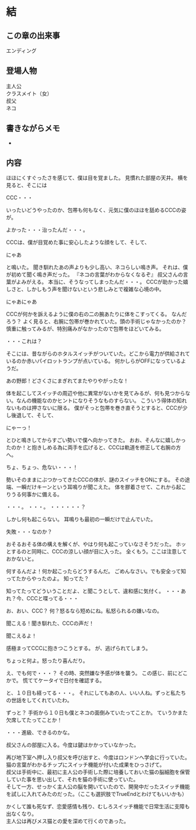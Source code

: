 
# 結

## この章の出来事
エンディング

## 登場人物
主人公<br>
クラスメイト（女）<br>
叔父<br>
ネコ

## 書きながらメモ

+


## 内容

ほほにくすぐったさを感じて、僕は目を覚ました。
見慣れた部屋の天井。
横を見ると、そこには

CCC・・・

いったいどうやったのか、包帯も何もなく、元気に僕のほほを舐めるCCCの姿が。

よかった・・・治ったんだ・・・。

CCCは、僕が目覚めた事に安心したような顔をして、そして、

にゃあ

と鳴いた。
聞き馴れたあの声よりも少し高い、ネコらしい鳴き声。
それは、僕が初めて聞く鳴き声だった。
『ネコの言葉がわからなくなるぞ』
叔父さんの言葉がよみがえる。
本当に、そうなってしまったんだ・・・。
CCCが助かった嬉しさと、しかしもう声を聞けないという悲しみとで複雑な心境の中。

にゃあにゃあ

CCCが何かを訴えるように僕の右の二の腕あたりに体をこすってくる。
なんだろう？
よく見ると、右腕に包帯が巻かれていた。頭の手術じゃなかったのか？
慎重に触ってみるが、特別痛みがなかったので包帯をほどいてみる。

・・・これは？

そこには、昔ながらのホタルスイッチがついていた。どこから電力が供給されているのか赤いパイロットランプが点いている。
何かしらがOFFになっているようだ。

あの野郎！どさくさにまぎれてまたやりやがったな！

体を起こしてスイッチの周辺や他に異常がないかを見てみるが、何も見つからない。なんの機能なのかヒントになりそうなものすらない。
こういう得体の知れないものは押さないに限る。
僕がそっと包帯を巻き直そうとすると、CCCが少し後退して、そして、

にゃーっ！

とひと鳴きしてからすごい勢いで僕へ向かってきた。
おお、そんなに嬉しかったのか！と抱きしめる為に両手を広げると、CCCは軌道を修正して右腕の方へ。

ちょ、ちょっ、危ない・・・！

勢いそのままにぶつかってきたCCCの体が、謎のスイッチをONにする。
その途端、一瞬だけキーンという耳鳴りが聞こえた。
体を膠着させて、これから起こりうる何事かに備える。

・・・。
・・・。
・・・・・・？

しかし何も起こらない。
耳鳴りも最初の一瞬だけで止んでいた。

失敗・・・なのか？

おそるおそる体の構えを解くが、やはり何も起こっていなさそうだった。
ホッとするのと同時に、CCCの涼しい顔が目に入った。
全くもう。ここは注意しておかないと。

何するんだよ！何か起こったらどうするんだ。
ごめんなさい。でも安全って知ってたからやったのよ。
知ってた？

知ってたってどういうことだよ、と聞こうとして、違和感に気付く。
・・・あれ？今、CCCと喋ってる・・・

お、おい、CCC？
何？怒るなら短めにね。私怒られるの嫌いなの。

聞こえる！聞き馴れた、CCCの声だ！

聞こえるよ！

感極まってCCCに抱きつこうとする。
が、逃げられてしまう。

ちょっと何よ。怒ったり喜んだり。

え、でも何で・・・？
その時、突然嫌な予感が体を襲う。
この感じ、前にどこかで。
慌ててケータイで日付を確認する。

と、１０日も経ってる・・・。
それにしてもあの人、いい人ね。ずっと私たちの世話をしてくれていたわ。

ずっと？
手術から１０日も僕とネコの面倒みていたってことか。
ていうかまた欠席してたってことか！

・・・進級、できるのかな。



叔父さんの部屋に入る。今度は鍵はかかっていなかった。













再び地下室へ押し入り叔父を呼び出すと、今度はロンドンへ学会に行っていた。猫の言葉がわかるチップにスイッチ機能が付いた成果をひっさげて。<br>
叔父は手術中に、最初に主人公の手術した際に培養しておいた猫の脳細胞を保管していた事を思い出して、それを猫の手術に使っていた。<br>
そして一方、せっかく主人公の脳を開いていたので、開発中だったスイッチ機能を試しに入れてみたのだった。（ここも選択肢でTrueEndとわけてもいいかも）

かくして誰も死なず、恋愛感情も残り、むしろスイッチ機能で日常生活に支障も出なくなり。<br>
主人公は再びメス猫との愛を深めて行くのであった。







